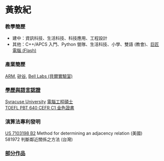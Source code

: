 # 黃敦紀

### 教學簡歷  

- 建中：資訊科技、生活科技、科技應用、工程設計  
- 其他：C++/APCS 入門、Python 營隊、生活科技、小學、雙語 (教會)、[巨匠電腦 (Flash)](https://drive.google.com/file/d/1VxqEL-_PYrMDdg8RwP9okCZMjuAZUXBr/view?usp=sharing)  

### 產業簡歷

[ARM](https://arm.com), [矽谷](https://zh.wikipedia.org/wiki/%E7%A1%85%E8%B0%B7), [Bell Labs (貝爾實驗室)](https://en.wikipedia.org/wiki/Bell_Labs)  

### [學歷與語言認證](https://drive.google.com/drive/folders/1oxuUlZny47ZJlBzSSfIkAcZiLxoHdYHk?usp=sharing)

[Syracuse University](https://eng-cs.syr.edu/program/computer-engineering/?degree=masters_program) [電腦工程碩士](https://drive.google.com/file/d/1ck9vugKDrVwRbcvKGrJvrOsiJUwLbB1h/view?usp=sharing)  
[TOEFL PBT 640 CEFR C1 金色證書](https://drive.google.com/file/d/1-MZJSjlLrwcv2_N0f1Qwob6eAMG9kcmv/view?usp=sharing)

### 演算法專利發明  

[US 7103198 B2](https://www.google.ch/patents/US7103198) Method for determining an adjacency relation (美國)  
581972 判斷鄰近關係之方法 (台灣)

### [部分作品](https://www.flickr.com/photos/nandemoi)  
